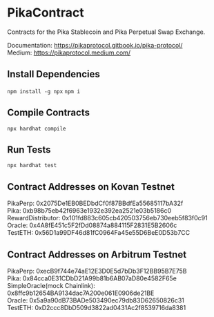 # PikaContract
Contracts for the Pika Stablecoin and Pika Perpetual Swap Exchange.

Documentation: https://pikaprotocol.gitbook.io/pika-protocol/  
Medium: https://pikaprotocol.medium.com/  

## Install Dependencies
`npm install -g npx`
`npm i`

## Compile Contracts
`npx hardhat compile`

## Run Tests
`npx hardhat test`

## Contract Addresses on Kovan Testnet  
PikaPerp: 0x2075De1EB0BEDbdCf0f87BBdfEa55685117bA32f  
Pika: 0xb98b75eb42f6963e1932e392ea2521e03b5186c0  
RewardDistributor: 0x101fd883c605cb420503756eb730eeb5f83f0c91  
Oracle: 0x4A8fE451c5F2fDd08874a884115F2831E5B2606c  
TestETH: 0x56D1a99DF46d81fC0964Fa45e55D6BeE0D53b7CC   

## Contract Addresses on Arbitrum Testnet  
PikaPerp: 0xecB9f744e74aE12E3D0E5d7bDb3F12BB95B7E75B  
Pika: 0x84cca0E31CDbD21A99b81b6AB07aD80e4582F65e  
SimpleOracle(mock Chainlink): 0x8ffc9b12654BA9134dac7A200e061E0906de21BE    
Oracle: 0x5a9a90dB73BADe503490ec79db83D62650826c31  
TestETH: 0xD2ccc8DbD509d3822ad0431Ac2f8539716da8381  

